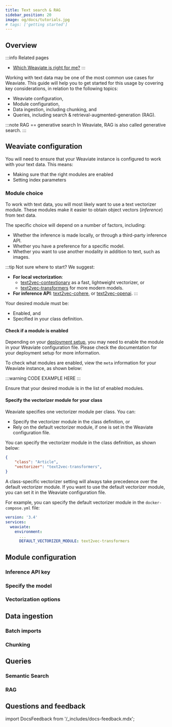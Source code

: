 ```yaml
---
title: Text search & RAG
sidebar_position: 20
image: og/docs/tutorials.jpg
# tags: ['getting started']
---
```



## Overview

:::info Related pages
- [Which Weaviate is right for me?](./which-weaviate.md)
:::

Working with text data may be one of the most common use cases for Weaviate. This guide will help you to get started for this usage by covering key considerations, in relation to the following topics:

- Weaviate configuration,
- Module configuration,
- Data ingestion, including chunking, and
- Queries, including search & retrieval-augmented-generation (RAG).

:::note RAG == generative search
In Weaviate, RAG is also called generative search.
:::

## Weaviate configuration

You will need to ensure that your Weaviate instance is configured to work with your text data. This means:

- Making sure that the right modules are enabled
- Setting index parameters

### Module choice

To work with text data, you will most likely want to use a text vectorizer module. These modules make it easier to obtain object vectors (*inference*) from text data.

The specific choice will depend on a number of factors, including:
- Whether the inference is made locally, or through a third-party inference API.
- Whether you have a preference for a specific model.
- Whether you want to use another modality in addition to text, such as images.

:::tip Not sure where to start?
We suggest:
- **For local vectorization**:
    - [text2vec-contextionary](../modules/retriever-vectorizer-modules/text2vec-contextionary.md) as a fast, lightweight vectorizer, or
    - [text2vec-transformers](../modules/retriever-vectorizer-modules/text2vec-transformers.md) for more modern models.
- **For inference API**: [text2vec-cohere](../modules/retriever-vectorizer-modules/text2vec-cohere.md), or [text2vec-openai](../modules/retriever-vectorizer-modules/text2vec-openai.md).
:::

Your desired module must be:
- Enabled, and
- Specified in your class definition.

#### Check if a module is enabled

Depending on your [deployment setup](../installation/index.md), you may need to enable the module in your Weaviate configuration file. Please check the documentation for your deployment setup for more information.

To check what modules are enabled, view the `meta` information for your Weaviate instance, as shown below:

:::warning CODE EXAMPLE HERE
:::

Ensure that your desired module is in the list of enabled modules.

#### Specify the vectorizer module for your class

Weaviate specifies one vectorizer module per class. You can:

- Specify the vectorizer module in the class definition, or
- Rely on the default vectorizer module, if one is set in the Weaviate configuration file.

You can specify the vectorizer module in the class definition, as shown below:

```json
{
    "class": "Article",
    "vectorizer": "text2vec-transformers",
}
```

A class-specific vectorizer setting will always take precedence over the default vectorizer module. If you want to use the default vectorizer module, you can set it in the Weaviate configuration file.

For example, you can specify the default vectorizer module in the `docker-compose.yml` file:

```yaml
version: '3.4'
services:
  weaviate:
    environment:
      ...
      DEFAULT_VECTORIZER_MODULE: text2vec-transformers
```

## Module configuration

### Inference API key

### Specify the model

### Vectorization options

## Data ingestion

### Batch imports

### Chunking

## Queries

### Semantic Search

### RAG


## Questions and feedback

import DocsFeedback from '/_includes/docs-feedback.mdx';

<DocsFeedback/>
